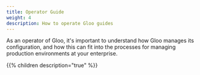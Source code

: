 ```yaml
---
title: Operator Guide
weight: 4
description: How to operate Gloo guides
---
```


As an operator of Gloo, it's important to understand how Gloo manages its configuration, and how this can fit into
the processes for managing production environments at your enterprise.

{{% children description="true" %}}
